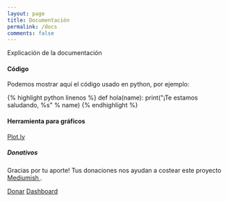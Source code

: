 ```yaml
---
layout: page
title: Documentación
permalink: /docs
comments: false
---
```


<div class="row justify-content-between">
<div class="col-md-8 pr-5">

<p>Explicación de la documentación</p>

<h4>Código</h4>

<p>Podemos mostrar aquí el código usado en python, por ejemplo:</p>
{% highlight python linenos %}
def hola(name):
  print("¡Te estamos saludando, %s" % name)
{% endhighlight %}

<h4>Herramienta para gráficos</h4>

<p><a href="https://plot.ly">Plot.ly</a></p>

</div>

<div class="col-md-4">

<div class="sticky-top sticky-top-80">
<h5>Donativos</h5>

<p>Gracias por tu aporte! Tus donaciones nos ayudan a costear este proyecto <a target="_blank" href="https://github.com/wowthemesnet/mediumish-theme-jekyll">Mediumish <i class="fab fa-github"></i></a>.</p>

<a target="_blank" href="https://www.wowthemes.net/donate/">Donar</a> <a href="{{ site.baseurl}}/">Dashboard</a>

</div>
</div>
</div>
